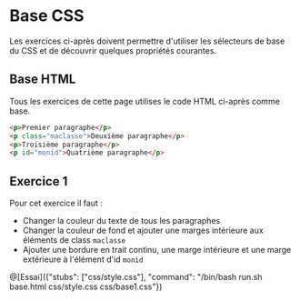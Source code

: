 # Base CSS

Les exercices ci-après doivent permettre d'utiliser les sélecteurs de base du CSS et de découvrir quelques propriétés courantes.

## Base HTML

Tous les exercices de cette page utilises le code HTML ci-après comme base.

```html
<p>Premier paragraphe</p>
<p class="maclasse">Deuxième paragraphe</p>
<p>Troisième paragraphe</p>
<p id="monid">Quatrième paragraphe</p>
```


## Exercice 1

Pour cet exercice il faut : 
- Changer la couleur du texte de tous les paragraphes
- Changer la couleur de fond et ajouter une marges intérieure aux éléments de class `maclasse`
- Ajouter une bordure en trait continu, une marge intérieure et une marge extérieure à l'élément d'id `monid`

@[Essai]({"stubs": ["css/style.css"], "command": "/bin/bash run.sh base.html css/style.css css/base1.css"})
